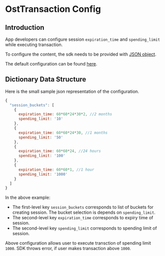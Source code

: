 # OstTransaction Config

## Introduction

App developers can configure session `expiration_time` and `spending_limit` while executing transaction.

To configure the content, the sdk needs to be provided with [JSON object](https://developer.mozilla.org/en-US/docs/Learn/JavaScript/Objects/JSON).

The default configuration can be found [here](../js/TransactionHelper/ost-transaction-config.json).

## Dictionary Data Structure

Here is the small sample json representation of the configuration.

```js
{
  "session_buckets": [
    {
      expiration_time: 60*60*24*30*2, //2 months
      spending_limit: '10'
    },
    {
      expiration_time: 60*60*24*30, //1 months
      spending_limit: '50'
    },
    {
      expiration_time: 60*60*24, //24 hours
      spending_limit: '100'
    },
    {
      expiration_time: 60*60*1, //1 hour
      spending_limit: '1000'
    }
  ]
}
```

In the above example:

* The first-level key `session_buckets` corresponds to list of buckets for creating session. The bucket selection is 
depends on `spending_limit`. 
* The second-level key `expiration_time` corresponds to expiry time of session.
* The second-level key `spending_limit` corresponds to spending limit of session.

Above configuration allows user to execute transction of spending limit `1000`. SDK throws error, if user makes transaction above `1000`.
